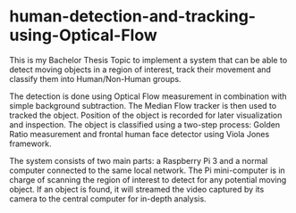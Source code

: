 # human-detection-and-tracking-using-Optical-Flow

This is my Bachelor Thesis Topic to implement a system that can be able to detect moving objects in a region of interest, track their movement and classify them into Human/Non-Human groups.

The detection is done using Optical Flow measurement in combination with simple background subtraction. The Median Flow tracker is then used to tracked the object. Position of the object is recorded for later visualization and inspection. The object is classified using a two-step process: Golden Ratio measurement and frontal human face detector using Viola Jones framework.

The system consists of two main parts: a Raspberry Pi 3 and a normal computer connected to the same local network. The Pi mini-computer is in charge of scanning the region of interest to detect for any potential moving object. If an object is found, it will streamed the video captured by its camera to the central computer for in-depth analysis.
